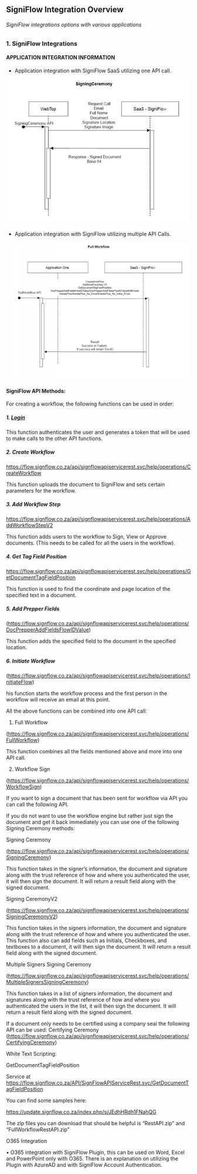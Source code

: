 ## SigniFlow Integration Overview
###### SigniFlow integrations options with various applications

### 1. SigniFlow Integrations

#### APPLICATION INTEGRATION INFORMATION

* Application integration with SigniFlow SaaS utilizing one API call.

![Signing Ceremony](../assets/images/SigningCeremony.jpg)

* Application integration with SigniFlow utilizing multiple API Calls.

![Full WorkFlow](../assets/images/FullWorkFlow.png)

#### SigniFlow API Methods:

For creating a workflow, the following functions can be used in order:


##### 1.    [Login](../../SigniFlow%20API-OpenApi3Yaml.yaml/paths/~1Login/post)

This function authenticates the user and generates a token that will be used to make calls to the other API functions.
<br>
##### 2.    Create Workflow
https://flow.signflow.co.za/api/signflowapiservicerest.svc/help/operations/CreateWorkflow

This function uploads the document to SigniFlow and sets certain parameters for the workflow.
<br>
##### 3.    Add Workflow Step 
https://flow.signflow.co.za/api/signflowapiservicerest.svc/help/operations/AddWorkflowStepV2

This function adds users to the workflow to Sign, View or Approve documents. (This needs to be called for all the users in the workflow).
<br>
##### 4.    Get Tag Field Position 

https://flow.signflow.co.za/api/signflowapiservicerest.svc/help/operations/GetDocumentTagFieldPosition

This function is used to find the coordinate and page location of the specified text in a document.
<br>
##### 5.    Add Prepper Fields 

(https://flow.signflow.co.za/api/signflowapiservicerest.svc/help/operations/DocPrepperAddFieldsFlowIDValue)

This function adds the specified field to the document in the specified location.
<br>
##### 6.    Initiate Workflow

(https://flow.signflow.co.za/api/signflowapiservicerest.svc/help/operations/InitiateFlow)

his function starts the workflow process and the first person in the workflow will receive an email at this point.
 

All the above functions can be combined into one API call:

1.    Full Workflow 

(https://flow.signflow.co.za/api/signflowapiservicerest.svc/help/operations/FullWorkflow)

This function combines all the fields mentioned above and more into one API call.

2. Workflow Sign 

(https://flow.signflow.co.za/api/signflowapiservicerest.svc/help/operations/WorkflowSign)

If you want to sign a document that has been sent for workflow via API you can call the following API.

If you do not want to use the workflow engine but rather just sign the document and get it back immediately you can use one of the following Signing Ceremony methods:


Signing Ceremony 

(https://flow.signflow.co.za/api/signflowapiservicerest.svc/help/operations/SigningCeremony)

This function takes in the signer’s information, the document and signature along with the trust reference of how and where you authenticated the user, it will then sign the document. It will return a result field along with the signed document.
 
Signing CeremonyV2 

(https://flow.signflow.co.za/api/signflowapiservicerest.svc/help/operations/SigningCeremonyV2)

This function takes in the signers information, the document and signature along with the trust reference of how and where you authenticated the user. This function also can add fields such as Initials, Checkboxes, and textboxes to a document, it will then sign the document. It will return a result field along with the signed document.
 
Multiple Signers Signing Ceremony 

(https://flow.signflow.co.za/api/signflowapiservicerest.svc/help/operations/MultipleSignersSigningCeremony)

This function takes in a list of  signers information, the document and signatures along with the trust reference of how and where you authenticated the users in the list, it will then sign the document. It will return a result field along with the signed document.
 
If a document only needs to be certified using a company seal the following API can be used:
Certifying Ceremony 
(https://flow.signflow.co.za/api/signflowapiservicerest.svc/help/operations/CertifyingCeremony)


White Text Scripting:
 

GetDocumentTagFieldPosition

Service at https://flow.signflow.co.za/API/SignFlowAPIServiceRest.svc/GetDocumentTagFieldPosition

 
You can find some samples here:

https://update.signflow.co.za/index.php/s/JEdhHRdh1FNahQG
 
The zip files you can download that should be helpful is “RestAPI.zip” and “FullWorkflowRestAPI.zip”


O365 Integration

• O365 integration with SigniFlow Plugin, this can be used on Word, Excel and PowerPoint only with O365. There is an explanation on utilizing the Plugin with AzureAD and with SigniFlow Account Authentication.